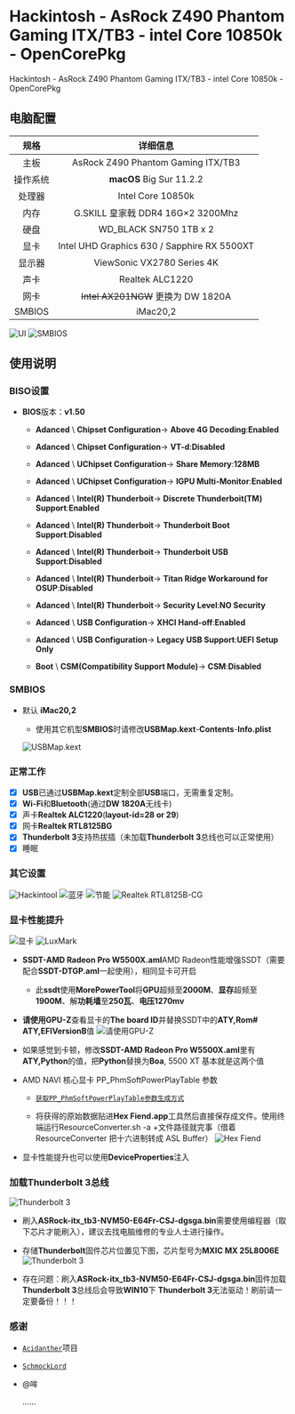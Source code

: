 # Hackintosh - AsRock Z490 Phantom Gaming ITX/TB3 - intel Core 10850k - OpenCorePkg


Hackintosh - AsRock Z490 Phantom Gaming ITX/TB3 - intel Core 10850k - OpenCorePkg

## 电脑配置
|规格 | 详细信息|
|:-: | :-:|
|主板| AsRock Z490 Phantom Gaming ITX/TB3 |
|操作系统| **macOS** Big Sur 11.2.2|
|处理器| Intel Core 10850k |
|内存| G.SKILL 皇家戟 DDR4 16G×2 3200Mhz |
|硬盘| WD_BLACK SN750 1TB x 2 |
|显卡| Intel UHD Graphics 630 / Sapphire RX 5500XT |
|显示器| ViewSonic VX2780 Series 4K |
|声卡| Realtek ALC1220 |
|网卡| ~~Intel AX201NGW~~ 更换为 DW 1820A |
|SMBIOS| iMac20,2 |

![UI](Docs/IMG_0008.png)
![SMBIOS](Docs/IMG_0000.png)

## 使用说明

### BISO设置

 - **BIOS**版本：**v1.50**
 
   - **Adanced** \ **Chipset Configuration**-> **Above 4G Decoding**:**Enabled**
  
   - **Adanced** \ **Chipset Configuration**-> **VT-d**:**Disabled**
  
   - **Adanced** \ **UChipset Configuration**-> **Share Memory**:**128MB**
  
   - **Adanced** \ **UChipset Configuration**-> **IGPU Multi-Monitor**:**Enabled**
  
   - **Adanced** \ **Intel(R) Thunderboit**-> **Discrete Thunderboit(TM) Support**:**Enabled**  
  
   - **Adanced** \ **Intel(R) Thunderboit**-> **Thunderboit Boot Support**:**Disabled**  
  
   - **Adanced** \ **Intel(R) Thunderboit**-> **Thunderboit USB Support**:**Disabled**  
  
   - **Adanced** \ **Intel(R) Thunderboit**-> **Titan Ridge Workaround for OSUP**:**Disabled**  
  
   - **Adanced** \ **Intel(R) Thunderboit**-> **Security Level**:**NO Security**  
  
   - **Adanced** \ **USB Configuration**-> **XHCI Hand-off**:**Enabled**
   
   - **Adanced** \ **USB Configuration**-> **Legacy USB Support**:**UEFI Setup Only**
  
   - **Boot** \ **CSM(Compatibility Support Module)**-> **CSM**:**Disabled**
  

### SMBIOS

- 默认 **iMac20,2**

  - 使用其它机型**SMBIOS**时请修改**USBMap.kext**-**Contents**-**Info.plist**
  
  ![USBMap.kext](Docs/IMG_0001.png)

### 正常工作

- [x] **USB**已通过**USBMap.kext**定制全部**USB**端口，无需重复定制。
- [x] **Wi-Fi**和**Bluetooth**(通过**DW 1820A**无线卡)
- [x] 声卡**Realtek ALC1220**(**layout-id=28 or 29**)
- [x] 网卡**Realtek RTL8125BG**
- [x] **Thunderbolt 3**支持热拔插（未加载**Thunderbolt 3**总线也可以正常使用）
- [x] 睡眠

### 其它设置

![Hackintool](Docs/IMG_0002.png)
![蓝牙](Docs/IMG_0003.png)
![节能](Docs/IMG_0004.png)
![Realtek RTL8125B-CG](Docs/IMG_0005.png)

### 显卡性能提升

![显卡](Docs/IMG_0009.png)
![LuxMark](Docs/IMG_0011.png)
- **SSDT-AMD Radeon Pro W5500X.aml**AMD Radeon性能增强SSDT（需要配合**SSDT-DTGP.aml**一起使用），相同显卡可开启

   -  此**ssdt**使用**MorePowerTool**将**GPU**超频至**2000M**、**显存**超频至**1900M**、解**功耗墙**至**250瓦**、**电压1270mv**
   
- **请使用GPU-Z**查看显卡的**The board ID**并替换SSDT中的**ATY,Rom#** **ATY,EFIVersionB**值
![请使用GPU-Z](Docs/IMG_0010.png)
- 如果感觉到卡顿，修改**SSDT-AMD Radeon Pro W5500X.aml**里有**ATY,Python**的值，把**Python**替换为**Boa**, 5500 XT 基本就是这两个值

- AMD NAVI 核心显卡 PP_PhmSoftPowerPlayTable 参数
   - [`获取PP_PhmSoftPowerPlayTable参数生成方式`](https://github.com/huijiewei/ASRock-Z390m-ITX-ac-Opencore/blob/master/Resources/5500XT/README.md)
 
   -  将获得的原始数据贴进**Hex Fiend.app**工具然后直接保存成文件。使用终端运行ResourceConverter.sh -a +文件路径就完事（借着ResourceConverter 把十六进制转成 ASL Buffer）
  ![Hex Fiend](Docs/IMG_0012.png)
  
 - 显卡性能提升也可以使用**DeviceProperties**注入

### 加载**Thunderbolt 3**总线
![Thunderbolt 3](Docs/IMG_0006.png)
  
- 刷入**ASRock-itx_tb3-NVM50-E64Fr-CSJ-dgsga.bin**需要使用编程器（取下芯片才能刷入），建议去找电脑维修的专业人士进行操作。
 - 存储**Thunderbolt**固件芯片位置见下图，芯片型号为**MXIC MX 25L8006E**
  ![Thunderbolt 3](Docs/IMG_0007.png)

- 存在问题：刷入**ASRock-itx_tb3-NVM50-E64Fr-CSJ-dgsga.bin**固件加载**Thunderbolt 3**总线后会导致**WIN10**下 **Thunderbolt 3**无法驱动！刷前请一定要备份！！！

### 感谢

- [`Acidanther`](https://github.com/acidanthera)项目

- [`SchmockLord`](https://github.com/SchmockLord/Hackintosh-Intel-i9-10900k-AsRock-Z490-Phantom-ITX-TB3)

- @哞

    ......

